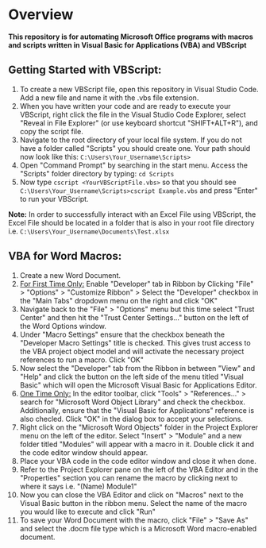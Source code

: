 # Overview

**This repository is for automating Microsoft Office programs with macros and scripts written in Visual Basic for Applications (VBA) and VBScript**

## Getting Started with VBScript:

1. To create a new VBScript file, open this repository in Visual Studio Code. Add a new file and name it with the .vbs file extension. 
2. When you have written your code and are ready to execute your VBScript, right click the file in the Visual Studio Code Explorer, select "Reveal in File Explorer" (or use keyboard shortcut "SHIFT+ALT+R"), and copy the script file.
3. Navigate to the root directory of your local file system. If you do not have a folder called "Scripts" you should create one. Your path should now look like this: `C:\Users\Your_Username\Scripts>`
4. Open "Command Prompt" by searching in the start menu. Access the "Scripts" folder directory by typing: `cd Scripts`
5. Now type `cscript <YourVBScriptFile.vbs>` so that you should see `C:\Users\Your_Username\Scripts>cscript Example.vbs` and press "Enter" to run your VBScript.

**Note:** In order to successfully interact with an Excel File using VBScript, the Excel File should be located in a folder that is also in your root file directory i.e. `C:\Users\Your_Username\Documents\Test.xlsx`

## VBA for Word Macros:

1. Create a new Word Document.
2. <ins>For First Time Only:</ins> Enable "Developer" tab in Ribbon by Clicking "File" > "Options" > "Customize Ribbon" > Select the "Developer" checkbox in the "Main Tabs" dropdown menu on the right and click "OK"
3. Navigate back to the "File" > "Options" menu but this time select "Trust Center" and then hit the "Trust Center Settings..." button on the left of the Word Options window.
4. Under "Macro Settings" ensure that the checkbox beneath the "Developer Macro Settings" title is checked. This gives trust access to the VBA project object model and will activate the necessary project references to run a macro. Click "OK"
5. Now select the "Developer" tab from the Ribbon in between "View" and "Help" and click the button on the left side of the menu titled "Visual Basic" which will open the Microsoft Visual Basic for Applications Editor.
6. <ins>One Time Only:</ins> In the editor toolbar, click "Tools" > "References..." > search for "Microsoft Word Object Library" and check the checkbox. Additionally, ensure that the "Visual Basic for Applications" reference is also checled. Click "OK" in the dialog box to accept your selections.
7. Right click on the "Microsoft Word Objects" folder in the Project Explorer menu on the left of the editor. Select "Insert" > "Module" and a new folder titled "Modules" will appear with a macro in it. Double click it and the code editor window should appear.
8. Place your VBA code in the code editor window and close it when done.
9. Refer to the Project Explorer pane on the left of the VBA Editor and in the "Properties" section you can rename the macro by clicking next to where it says i.e. "(Name) Module1"
10. Now you can close the VBA Editor and click on "Macros" next to the Visual Basic button in the ribbon menu. Select the name of the macro you would like to execute and click "Run"
11. To save your Word Document with the macro, click "File" > "Save As" and select the .docm file type which is a Microsoft Word macro-enabled document.
